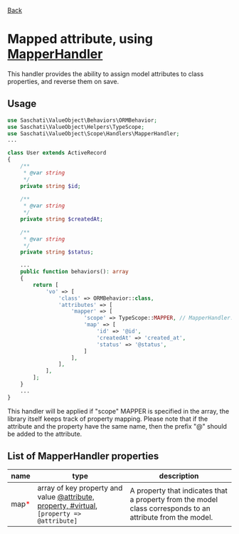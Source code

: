 [Back](../README.md)

Mapped attribute, using [MapperHandler](../src/Scope/Handlers/MapperHandler.php)
================================================
This handler provides the ability to assign model attributes to class properties, and reverse them on save.

Usage
-----
```php
use Saschati\ValueObject\Behaviors\ORMBehavior;
use Saschati\ValueObject\Helpers\TypeScope;
use Saschati\ValueObject\Scope\Handlers\MapperHandler;
...

class User extends ActiveRecord
{
    /**
     * @var string 
     */
    private string $id;
    
    /**
     * @var string 
     */
    private string $createdAt;
    
    /**
     * @var string 
     */
    private string $status;

    ...
    public function behaviors(): array
    {
        return [
            'vo' => [
                'class' => ORMBehavior::class,
                'attributes' => [
                    'mapper' => [
                        'scope' => TypeScope::MAPPER, // MapperHandler::class
                        'map' => [
                            'id' => '@id',
                            'createdAt' => 'created_at',
                            'status' => '@status',
                        ]
                    ],
                ],
            ],
        ];
    }
    ...
}
```
This handler will be applied if "scope" MAPPER is specified in the array,
the library itself keeps track of property mapping.
Please note that if the attribute and the property have the same name, then the prefix "@" should be added to the attribute.

List of MapperHandler properties
--------------
| name                                | type                                                                                                                     | description                                                                                                 |
|-------------------------------------|--------------------------------------------------------------------------------------------------------------------------|-------------------------------------------------------------------------------------------------------------|
| map<span style="color:red">*</span> | array of key property and value [@attribute, property, #virtual](../README.md#main-property), `[property => @attribute]` | A property that indicates that a property from the model class corresponds to an attribute from the model.  |